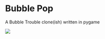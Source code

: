 <h1> Bubble Pop </h1>

<p> A Bubble Trouble clone(ish) written in pygame</p>

![](https://github.com/Emruur/BUBBLES/demo.gif)

